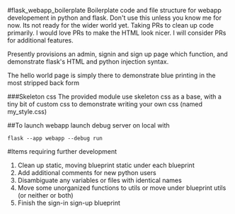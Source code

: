 #flask_webapp_boilerplate
Boilerplate code and file structure for webapp developement in python and flask.  Don't use this unless you know me for now.  Its not ready for the wider world yet.  Taking PRs to clean up code primarily.  I would love PRs to make the HTML look nicer.  I will consider PRs for additional features.

Presently provisions an admin, signin and sign up page which function, and demonstrate flask's HTML and python injection syntax.

The hello world page is simply there to demonstrate blue printing in the most stripped back form

###Skeleton css
The provided module use skeleton css as a base, with a tiny bit of custom css to demonstrate writing your own css (named my_style.css)

##To launch webapp
launch debug server on local with 
```
flask --app webapp --debug run
```

#Items requiring further development
1. Clean up static, moving blueprint static under each blueprint
2. Add additional comments for new python users
3. Disambiguate any variables or files with identical names
4. Move some unorganized functions to utils or move under blueprint utils (or neither or both)
5. Finish the sign-in sign-up blueprint
